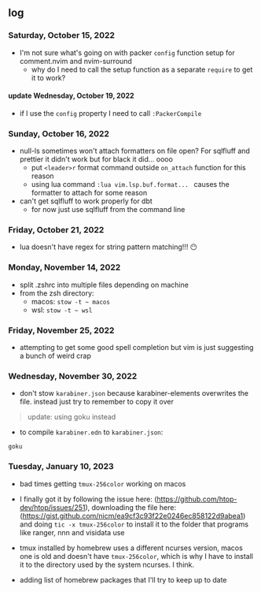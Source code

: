 ## log

### Saturday, October 15, 2022

- I'm not sure what's going on with packer `config` function setup for comment.nvim and nvim-surround
  - why do I need to call the setup function as a separate `require` to get it to work?

#### update Wednesday, October 19, 2022

- if I use the `config` property I need to call `:PackerCompile`

### Sunday, October 16, 2022

- null-ls sometimes won't attach formatters on file open? For sqlfluff and prettier it didn't work but for black it did...
  oooo
  - put `<leader>r` format command outside `on_attach` function for this reason
  - using lua command `:lua vim.lsp.buf.format... ` causes the formatter to attach for some reason
- can't get sqlfluff to work properly for dbt
  - for now just use sqlfluff from the command line

### Friday, October 21, 2022

- lua doesn't have regex for string pattern matching!!! 😶

### Monday, November 14, 2022

- split .zshrc into multiple files depending on machine
- from the zsh directory:
  - macos: `stow -t ~ macos`
  - wsl: `stow -t ~ wsl`

### Friday, November 25, 2022

- attempting to get some good spell completion but vim is just suggesting a bunch of weird crap

### Wednesday, November 30, 2022

- don't stow `karabiner.json` because karabiner-elements overwrites the file. instead just try to remember to copy it over

> update: using goku instead

- to compile `karabiner.edn` to `karabiner.json`:

```
goku
```

### Tuesday, January 10, 2023

- bad times getting `tmux-256color` working on macos
- I finally got it by following the issue here: (https://github.com/htop-dev/htop/issues/251), downloading the file here: (https://gist.github.com/nicm/ea9cf3c93f22e0246ec858122d9abea1)
  and doing `tic -x tmux-256color` to install it to the folder that programs like ranger, nnn and visidata use
- tmux installed by homebrew uses a different ncurses version, macos one is old and doesn't have `tmux-256color`, which is why I have to install it to the
  directory used by the system ncurses. I think.

- adding list of homebrew packages that I'll try to keep up to date
